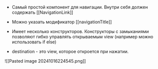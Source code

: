 - Самый простой компонент для навигации. Внутри себя должен содержать [[NavigationLink]]

- Можно указать модификатор [[navigationTitle]]

- Имеет несколько конструкторов. Конструкторы с замыканиями позволяют гибко управлять открываемым view (например можно использовать if else)

- destination - это view, которое откроется при нажатии.

![[Pasted image 20241016224545.png]]